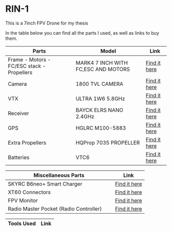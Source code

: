 # RIN-1
This is a 7inch FPV Drone for my thesis

In the table below you can find all the parts I used, as well as links to buy them.

|  Parts                                     | Model                                  | Link                                                                                                   |
|--------------------------------------------|----------------------------------------|--------------------------------------------------------------------------------------------------------|
| Frame - Motors - FC/ESC stack - Propellers | MARK4 7 INCH WITH FC,ESC AND MOTORS    | [Find it here](https://s.click.aliexpress.com/e/_okiogpY 'Frame - Motors - FC/ESC stack - Propellers') |
| Camera                                     | 1800 TVL CAMERA                        | [Find it here](https://s.click.aliexpress.com/e/_on3X89u 'Camera')                                     |
| VTX                                        | ULTRA 1W6 5.8GHz                       | [Find it here](https://s.click.aliexpress.com/e/_omchp3g 'VTX')                                        |
| Receiver                                   | BAYCK ELRS NANO 2.4GHz                 | [Find it here](https://s.click.aliexpress.com/e/_ok7ugV0 'Receiver')                                   |
| GPS                                        | HGLRC M100-5883                        | [Find it here](https://s.click.aliexpress.com/e/_ooyPuFG 'GPS')                                        |
| Extra Propellers                           | HQProp 7035 PROPELLER                  | [Find it here](https://s.click.aliexpress.com/e/_ok4nbYa 'Extra Propellers')                           |
| Batteries                                  | VTC6                                   | [Find it here](https://www.nkon.nl/en/sony-murata-us18650-vtc6.html 'Batteries')                       |


|  Miscellaneous Parts                        | Link                                                                                                    |
|---------------------------------------------|---------------------------------------------------------------------------------------------------------|
| ​SKYRC B6neo+ Smart Charger                  | [Find it here](https://s.click.aliexpress.com/e/_okLw5lM 'Charger')                                     |
| XT60 Connectors                             | [Find it here](https://s.click.aliexpress.com/e/_oBxwKgA 'XT60 Connectors')                             |
| FPV Monitor                                 | [Find it here](https://s.click.aliexpress.com/e/_omEpgCA 'FPV Monitor')                                 |
| Radio Master Pocket (Radio Controller)&nbsp; &nbsp;&nbsp; &nbsp;   | [Find it here](https://s.click.aliexpress.com/e/_oD5CmES 'Controller')           |

|  Tools Used                                 | Link                                                                                                    |
|---------------------------------------------|---------------------------------------------------------------------------------------------------------|
